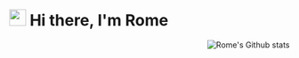 <h1><img src="https://media1.tenor.com/images/f38bd4f0ae23b4d7d594c388ab4f09ed/tenor.gif?itemid=12359359" width="30"/> Hi there, I'm Rome</h1>

<img align="right" alt="Rome's Github stats" src="https://github-readme-stats.vercel.app/api?username=whire-coder&show_icons=true&hide_border=true" />
